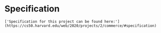 # Specification

    ['Specification for this project can be found here:'](https://cs50.harvard.edu/web/2020/projects/2/commerce/#specification)